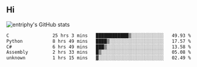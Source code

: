 ## Hi
![entriphy's GitHub stats](https://github-readme-stats.vercel.app/api?username=entriphy&show_icons=true&title_color=2196F3&bg_color=212121&text_color=FAFAFA&hide_border=true)
<!--START_SECTION:waka-->

```txt
C                25 hrs 3 mins   ████████████▒░░░░░░░░░░░░   49.93 %
Python           8 hrs 49 mins   ████▒░░░░░░░░░░░░░░░░░░░░   17.57 %
C#               6 hrs 49 mins   ███▒░░░░░░░░░░░░░░░░░░░░░   13.58 %
Assembly         2 hrs 33 mins   █▒░░░░░░░░░░░░░░░░░░░░░░░   05.08 %
unknown          1 hrs 15 mins   ▓░░░░░░░░░░░░░░░░░░░░░░░░   02.49 %
```

<!--END_SECTION:waka-->
